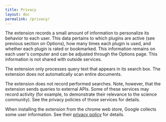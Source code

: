 ```yaml
---
title: Privacy
layout: doc
permalink: /privacy/
---
```


The extension records a small amount of information to personalize its behavior to each user. This data pertains to which plugins are active (see previous section on Options), how many times each plugin is used, and whether each plugin is rated or bookmarked. This information remains on each user's computer and can be adjusted through the Options page. This information is not shared with outside services.

The extension only processes query text that appears in its search box. The extension does not automatically scan entire documents.  

The extension does not record performed searches. Note, however, that the extension sends queries to external APIs. Some of these services may record activity (for example, to demonstrate their relevance to the science community). See the privacy policies of those services for details.

When installing the extension from the chrome web store, Google collects some user information. See their [privacy policy](https://policies.google.com/privacy?hl=en-GB) for details.
